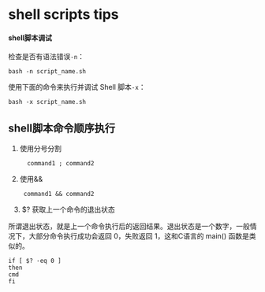 # shell scripts tips

#### shell脚本调试

检查是否有语法错误`-n`：

```shell
bash -n script_name.sh
```

使用下面的命令来执行并调试 Shell 脚本`-x`：

```shell
bash -x script_name.sh
```

## shell脚本命令顺序执行

1. 使用分号分割
   
   ```shell
     command1 ; command2
   ```

2. 使用&&
   
   ```
    command1 && command2
   ```

   3. $? 获取上一个命令的退出状态

所谓退出状态，就是上一个命令执行后的返回结果。退出状态是一个数字，一般情况下，大部分命令执行成功会返回 0，失败返回 1，这和C语言的 main() 函数是类似的。

```shell
if [ $? -eq 0 ]
then
cmd
fi
```

   [shell]:https://unix.stackexchange.com/questions/159513/what-are-the-shells-control-and-redirection-operators